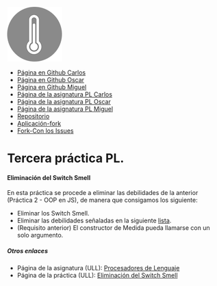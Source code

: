 ![temp](/img/favicon.png)

* [Página en Github Carlos](https://ctc87.github.io/)
* [Página en Github Oscar](https://alu0100825893.github.io/)
* [Página en Github Miguel](https://alu0100886870.github.io/)
* [Página de la asignatura PL Carlos](http://ctc87.github.io/Practicas_PL/)
* [Página de la asignatura PL Oscar](https://alu0100825893.github.io/)
* [Página de la asignatura PL Miguel](https://alu0100886870.github.io/pl.html)
* [Repositorio](https://github.com/ULL-ESIT-GRADOII-PL/object-oriented-programming-in-js-equipo-cob)
* [Aplicación-fork](http://ctc87.github.io/object-oriented-programming-in-js-equipo-cob/)
* [Fork-Con los Issues](https://github.com/ctc87/object-oriented-programming-in-js-equipo-cob)

# Tercera práctica PL.

#### Eliminación del Switch Smell
En esta práctica se procede a eliminar las debilidades de la anterior (Práctica 2 - OOP en JS), de manera que consigamos los siguiente:
* Eliminar los Switch Smell.
* Eliminar las debilidades señaladas en la siguiente [lista](https://casianorodriguezleon.gitbooks.io/pl1516/content/noswitchsmell.html#debilidades).
* (Requisito anterior) El constructor de Medida pueda llamarse con un solo argumento.

##### Otros enlaces
* Página de la asignatura (ULL): [Procesadores de Lenguaje](https://campusvirtual.ull.es/1516/course/view.php?id=178)
* Página de la práctica (ULL): [Eliminación del Switch Smell](https://campusvirtual.ull.es/1516/mod/workshop/view.php?id=180218)
